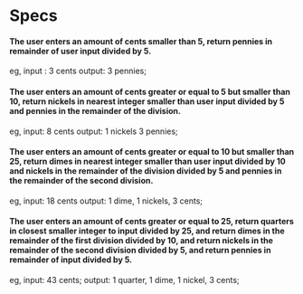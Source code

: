 # Specs
#### The user enters an amount of cents smaller than 5, return pennies in remainder of user input divided by 5.
eg, input : 3 cents
output: 3 pennies;

#### The user enters an amount of cents greater or equal to 5 but smaller than 10, return nickels in nearest integer smaller than user input divided by 5 and pennies in the remainder of the division.
eg, input: 8 cents
output: 1 nickels 3 pennies;

#### The user enters an amount of cents greater or equal to 10 but smaller than 25, return dimes in nearest integer smaller than user input divided by 10 and nickels in the remainder of the division divided by 5 and pennies in the remainder of the second division.
eg, input: 18 cents
output: 1 dime, 1 nickels, 3 cents;

#### The user enters an amount of cents greater or equal to 25, return quarters in closest smaller integer to input divided by 25, and return dimes in the remainder of the first division divided by 10, and return nickels in the remainder of the second division divided by 5, and return pennies in remainder of input divided by 5.
eg, input: 43 cents;
output: 1 quarter, 1 dime, 1 nickel, 3 cents;
